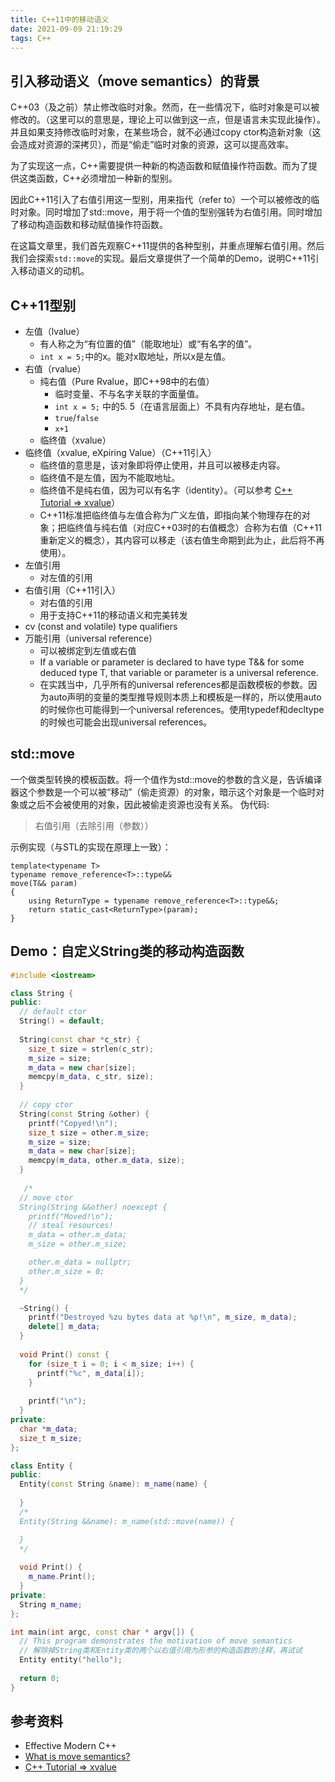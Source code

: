 ```yaml
---
title: C++11中的移动语义
date: 2021-09-09 21:19:29
tags: C++
---
```


## 引入移动语义（move semantics）的背景
C++03（及之前）禁止修改临时对象。然而，在一些情况下，临时对象是可以被修改的。（这里可以的意思是，理论上可以做到这一点，但是语言未实现此操作）。并且如果支持修改临时对象，在某些场合，就不必通过copy ctor构造新对象（这会造成对资源的深拷贝），而是“偷走”临时对象的资源，这可以提高效率。

为了实现这一点，C++需要提供一种新的构造函数和赋值操作符函数。而为了提供这类函数，C++必须增加一种新的型别。

因此C++11引入了右值引用这一型别，用来指代（refer to）一个可以被修改的临时对象。同时增加了std::move，用于将一个值的型别强转为右值引用。同时增加了移动构造函数和移动赋值操作符函数。

在这篇文章里，我们首先观察C++11提供的各种型别，并重点理解右值引用。然后我们会探索`std::move`的实现。最后文章提供了一个简单的Demo，说明C++11引入移动语义的动机。

## C++11型别
- 左值（lvalue）
  - 有人称之为“有位置的值”（能取地址）或“有名字的值”。
  - `int x = 5;`中的x。能对x取地址，所以x是左值。
- 右值（rvalue）
  - 纯右值（Pure Rvalue，即C++98中的右值）
    - 临时变量、不与名字关联的字面量值。
    - `int x = 5;` 中的5. 5（在语言层面上）不具有内存地址，是右值。
    - `true`/`false`
    - `x+1`
  - 临终值（xvalue）
- 临终值（xvalue, eXpiring Value）（C++11引入）
  - 临终值的意思是，该对象即将停止使用，并且可以被移走内容。
  - 临终值不是左值，因为不能取地址。
  - 临终值不是纯右值，因为可以有名字（identity）。（可以参考 [C++ Tutorial => xvalue][1]）
  - C++11标准把临终值与左值合称为广义左值，即指向某个物理存在的对象；把临终值与纯右值（对应C++03时的右值概念）合称为右值（C++11重新定义的概念），其内容可以移走（该右值生命期到此为止，此后将不再使用）。
- 左值引用
  - 对左值的引用
- 右值引用（C++11引入）
  - 对右值的引用
  - 用于支持C++11的移动语义和完美转发
- cv (const and volatile) type qualifiers
- 万能引用（universal reference）
  - 可以被绑定到左值或右值
  - If a variable or parameter is declared to have type T&& for some deduced type T, that variable or parameter is a universal reference.
  - 在实践当中，几乎所有的universal references都是函数模板的参数。因为auto声明的变量的类型推导规则本质上和模板是一样的，所以使用auto的时候你也可能得到一个universal references。使用typedef和decltype的时候也可能会出现universal references。

## std::move
一个做类型转换的模板函数。将一个值作为std::move的参数的含义是，告诉编译器这个参数是一个可以被“移动”（偷走资源）的对象，暗示这个对象是一个临时对象或之后不会被使用的对象，因此被偷走资源也没有关系。
伪代码: 
> 右值引用（去除引用（参数））

示例实现（与STL的实现在原理上一致）：
```
template<typename T>
typename remove_reference<T>::type&&
move(T&& param)
{
    using ReturnType = typename remove_reference<T>::type&&;
    return static_cast<ReturnType>(param);
}
```

## Demo：自定义String类的移动构造函数
```cpp
#include <iostream>

class String {
public:
  // default ctor
  String() = default;
   
  String(const char *c_str) {
    size_t size = strlen(c_str);
    m_size = size;
    m_data = new char[size];
    memcpy(m_data, c_str, size);
  }
   
  // copy ctor
  String(const String &other) {
    printf("Copyed!\n");
    size_t size = other.m_size;
    m_size = size;
    m_data = new char[size];
    memcpy(m_data, other.m_data, size);
  }
   
   /*
  // move ctor
  String(String &&other) noexcept {
    printf("Moved!\n");
    // steal resources!
    m_data = other.m_data;
    m_size = other.m_size;

    other.m_data = nullptr;
    other.m_size = 0;
  }
  */

  ~String() {
    printf("Destroyed %zu bytes data at %p!\n", m_size, m_data);
    delete[] m_data;
  }
   
  void Print() const {
    for (size_t i = 0; i < m_size; i++) {
      printf("%c", m_data[i]);
    }
     
    printf("\n");
  }
private:
  char *m_data;
  size_t m_size;
};

class Entity {
public:
  Entity(const String &name): m_name(name) {
     
  }
  /*
  Entity(String &&name): m_name(std::move(name)) {

  }
  */
   
  void Print() {
    m_name.Print();
  }
private:
  String m_name;
};

int main(int argc, const char * argv[]) {
  // This program demonstrates the motivation of move semantics
  // 解除掉String类和Entity类的两个以右值引用为形参的构造函数的注释，再试试
  Entity entity("hello");
   
  return 0;
}
```

## 参考资料
* Effective Modern C++
* [What is move semantics?](https://stackoverflow.com/questions/3106110/what-is-move-semantics)
* [C++ Tutorial => xvalue](https://riptutorial.com/cplusplus/example/2604/xvalue)

[1]: https://riptutorial.com/cplusplus/example/2604/xvalue